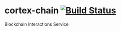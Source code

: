 # cortex-chain [![Build Status](https://travis-ci.com/cortex-core/cortex-chain.svg?branch=master)](https://travis-ci.com/cortex-core/cortex-chain)
Blockchain Interactions Service

